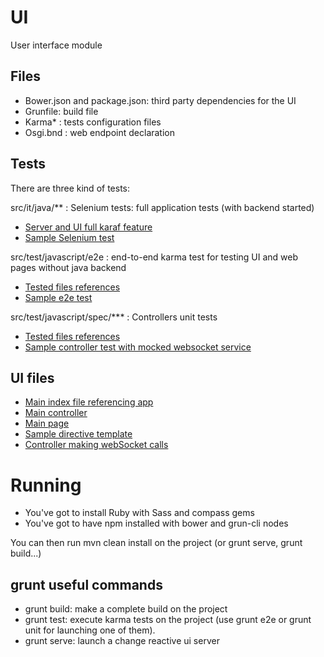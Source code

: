 # UI

User interface module

## Files

* Bower.json and package.json: third party dependencies for the UI
* Grunfile: build file
* Karma* : tests configuration files
* Osgi.bnd : web endpoint declaration

## Tests

There are three kind of tests:

src/it/java/** : Selenium tests: full application tests (with backend started) 
* [Server and UI full karaf feature](https://github.com/OsgiliathEnterprise/net.osgiliath.parent/blob/master/net.osgiliath.samples/net.osgiliath.hello/net.osgiliath.hello.ui/src/it/java/module/exam/StandaloneKarafPaxExamConfiguration.java)
* [Sample Selenium test](https://github.com/OsgiliathEnterprise/net.osgiliath.parent/blob/master/net.osgiliath.samples/net.osgiliath.webapp.simple/net.osgiliath.webapp.simple.ui/src/it/java/net/osgiliath/webapp/simple/ui/impl/itests/ITHelloWebUITest.java)

src/test/javascript/e2e : end-to-end karma test for testing UI and web pages without java backend
* [Tested files references](https://github.com/OsgiliathEnterprise/net.osgiliath.parent/blob/master/net.osgiliath.samples/net.osgiliath.webapp.simple/net.osgiliath.webapp.simple.ui/karma-e2e.conf.js)
* [Sample e2e test](https://github.com/OsgiliathEnterprise/net.osgiliath.parent/blob/master/net.osgiliath.samples/net.osgiliath.webapp.simple/net.osgiliath.webapp.simple.ui/src/test/javascript/e2e/indexTest.js)

src/test/javascript/spec/*** : Controllers unit tests

* [Tested files references](https://github.com/OsgiliathEnterprise/net.osgiliath.parent/blob/master/net.osgiliath.samples/net.osgiliath.webapp.simple/net.osgiliath.webapp.simple.ui/karma.conf.js)
* [Sample controller test with mocked websocket service](https://github.com/OsgiliathEnterprise/net.osgiliath.parent/blob/master/net.osgiliath.samples/net.osgiliath.webapp.simple/net.osgiliath.webapp.simple.ui/src/test/javascript/spec/controllers/hello.js)

## UI files

* [Main index file referencing app](https://github.com/OsgiliathEnterprise/net.osgiliath.parent/blob/master/net.osgiliath.samples/net.osgiliath.webapp.simple/net.osgiliath.webapp.simple.ui/src/main/javascript/index.html)
* [Main controller](https://github.com/OsgiliathEnterprise/net.osgiliath.parent/blob/master/net.osgiliath.samples/net.osgiliath.webapp.simple/net.osgiliath.webapp.simple.ui/src/main/javascript/scripts/directives/hello.js)
* [Main page](https://github.com/OsgiliathEnterprise/net.osgiliath.parent/blob/master/net.osgiliath.samples/net.osgiliath.webapp.simple/net.osgiliath.webapp.simple.ui/src/main/javascript/views/main.html)
* [Sample directive template](https://github.com/OsgiliathEnterprise/net.osgiliath.parent/blob/master/net.osgiliath.samples/net.osgiliath.webapp.simple/net.osgiliath.webapp.simple.ui/src/main/javascript/views/templates/hello.html)
* [Controller making webSocket calls](https://github.com/OsgiliathEnterprise/net.osgiliath.parent/blob/master/net.osgiliath.samples/net.osgiliath.webapp.simple/net.osgiliath.webapp.simple.ui/src/main/javascript/scripts/controllers/hello.js)

# Running

* You've got to install Ruby with Sass and compass gems
* You've got to have npm installed with bower and grun-cli nodes

You can then run mvn clean install on the project (or grunt serve, grunt build...)

## grunt useful commands

* grunt build: make a complete build on the project
* grunt test: execute karma tests on the project (use grunt e2e or grunt unit for launching one of them).
* grunt serve: launch a change reactive ui server
